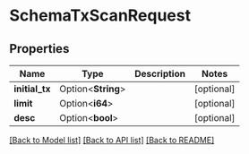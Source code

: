# SchemaTxScanRequest

## Properties

Name | Type | Description | Notes
------------ | ------------- | ------------- | -------------
**initial_tx** | Option<**String**> |  | [optional]
**limit** | Option<**i64**> |  | [optional]
**desc** | Option<**bool**> |  | [optional]

[[Back to Model list]](../README.md#documentation-for-models) [[Back to API list]](../README.md#documentation-for-api-endpoints) [[Back to README]](../README.md)


